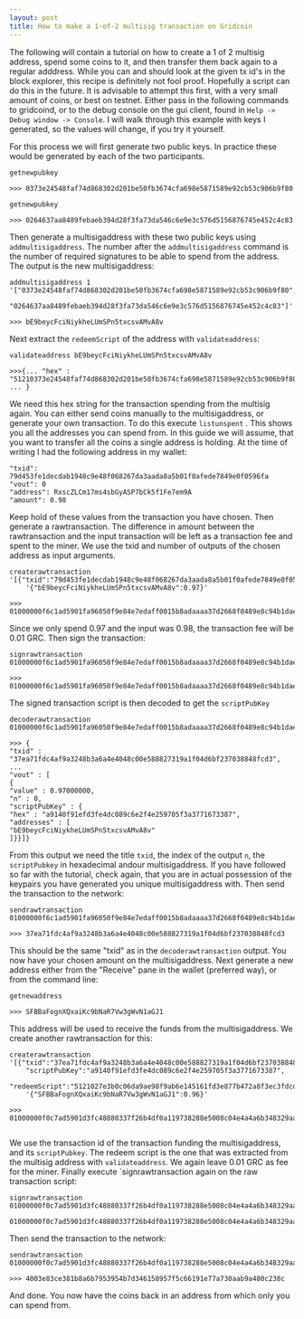 ```yaml
---
layout: post
title: How to make a 1-of-2 multisig transaction on Gridcoin
---
```


The following will contain a tutorial on how to create a 1 of 2 multisig address, 
spend some coins to it, and then transfer them back again to a regular adddress. 
While you can and should look at the given tx id's in the block explorer, this recipe is definitely not fool proof. 
Hopefully a script can do this in the future. It is advisable to attempt 
this first, with a very small amount of coins, or best on testnet. 
Either pass in the following commands to gridcoind, or to the debug console on the gui 
client, found in `Help -> Debug window -> Console`. I will walk through this example with
keys I generated, so the values will change, if you try it yourself.

For this process we will first generate two public keys. In practice these would
be generated by each of the two participants. 

```
getnewpubkey

>>> 0373e24548faf74d868302d201be50fb3674cfa698e5871589e92cb53c906b9f80

getnewpubkey

>>> 0264637aa8489febaeb394d28f3fa73da546c6e9e3c576d5156876745e452c4c83
```
Then generate a multisigaddress with these two public keys using `addmultisigaddress`.
The number after the `addmultisigaddress` command is the number of required signatures to be 
able to spend from the address. The output is the new multisigaddress:
```
addmultisigaddress 1 '["0373e24548faf74d868302d201be50fb3674cfa698e5871589e92cb53c906b9f80",
    "0264637aa8489febaeb394d28f3fa73da546c6e9e3c576d5156876745e452c4c83"]'

>>> bE9beycFciNiykheLUmSPn5txcsvAMvA8v
```
Next extract the `redeemScript` of the address with `validateaddress`:
```
validateaddress bE9beycFciNiykheLUmSPn5txcsvAMvA8v

>>>{... "hex" : "51210373e24548faf74d868302d201be50fb3674cfa698e5871589e92cb53c906b9f80210264637aa8489febaeb394d28f3fa73da546c6e9e3c576d5156876745e452c4c8352ae", ... }
```
We need this hex string for the transaction spending from the multisig again. You can either send coins manually to the 
multisigaddress, or generate your own transaction. To do this execute `listunspent` . This shows you all the addresses 
you can spend from. In this guide we will assume, that you want to transfer all the coins a single address is holding. 
At the time of writing I had the following address in my wallet:
```
"txid": 79d453fe1decdab1948c9e48f068267da3aada8a5b01f0afede7849e0f0596fa
"vout": 0
"address": RxscZLCm17ms4sbGyASP7bCk5f1Fe7em9A
"amount": 0.98
```
Keep hold of these values from the transaction you have chosen. Then generate a rawtransaction. The difference in
amount between the rawtransaction and the input transaction will be left as a transaction fee and spent to the miner.
We use the txid and number of outputs of the chosen address as input arguments. 
```
createrawtransaction '[{"txid":"79d453fe1decdab1948c9e48f068267da3aada8a5b01f0afede7849e0f0596fa","vout":0}]'  
    '{"bE9beycFciNiykheLUmSPn5txcsvAMvA8v":0.97}'

>>> 01000000f6c1ad5901fa96050f9e84e7edaff0015b8adaaaa37d2668f0489e8c94b1daec1dfe53d4790000000000ffffffff01401ac8050000000017a9140f91efd3fe4dc089c6e2f4e259705f3a37716733870000000000
```
Since we only spend 0.97 and the input was 0.98, the transaction fee will be 0.01 GRC. Then sign the transaction:
```
signrawtransaction 01000000f6c1ad5901fa96050f9e84e7edaff0015b8adaaaa37d2668f0489e8c94b1daec1dfe53d4790000000000ffffffff01401ac8050000000017a9140f91efd3fe4dc089c6e2f4e259705f3a37716733870000000000

>>> 01000000f6c1ad5901fa96050f9e84e7edaff0015b8adaaaa37d2668f0489e8c94b1daec1dfe53d479000000006b483045022100886589c4ba4d156f269f2b7dd20f0910a0ce4131e415b9f560b81abd6d6cbcb9022048898b4962ca173a9a84faa695ada534a9f974f03b42ad8905d2b0fd857a60a00121030bc01f209c80231c42afc9c24e2e8078945ebd9c588dfe0748e14aca09a58255ffffffff01401ac8050000000017a9140f91efd3fe4dc089c6e2f4e259705f3a37716733870000000000
```
The signed transaction script is then decoded to get the `scriptPubKey` 
```
decoderawtransaction 01000000f6c1ad5901fa96050f9e84e7edaff0015b8adaaaa37d2668f0489e8c94b1daec1dfe53d479000000006b483045022100886589c4ba4d156f269f2b7dd20f0910a0ce4131e415b9f560b81abd6d6cbcb9022048898b4962ca173a9a84faa695ada534a9f974f03b42ad8905d2b0fd857a60a00121030bc01f209c80231c42afc9c24e2e8078945ebd9c588dfe0748e14aca09a58255ffffffff01401ac8050000000017a9140f91efd3fe4dc089c6e2f4e259705f3a37716733870000000000

>>> {
"txid" : "37ea71fdc4af9a3248b3a6a4e4048c00e588827319a1f04d6bf237038848fcd3",
...
"vout" : [
{
"value" : 0.97000000,
"n" : 0,
"scriptPubKey" : {
"hex" : "a9140f91efd3fe4dc089c6e2f4e259705f3a3771673387",
"addresses" : [
"bE9beycFciNiykheLUmSPn5txcsvAMvA8v"
]}}]}
```
From this output we need the title `txid`, the index of the output `n`, the `scriptPubkey` in hexadecimal andour multisigaddress.
If you have followed so far with the tutorial, check again, that you are in actual possession of the keypairs you have generated
you unique multisigaddress with. Then send the transaction to the network:
```
sendrawtransaction 01000000f6c1ad5901fa96050f9e84e7edaff0015b8adaaaa37d2668f0489e8c94b1daec1dfe53d479000000006b483045022100886589c4ba4d156f269f2b7dd20f0910a0ce4131e415b9f560b81abd6d6cbcb9022048898b4962ca173a9a84faa695ada534a9f974f03b42ad8905d2b0fd857a60a00121030bc01f209c80231c42afc9c24e2e8078945ebd9c588dfe0748e14aca09a58255ffffffff01401ac8050000000017a9140f91efd3fe4dc089c6e2f4e259705f3a37716733870000000000

>>> 37ea71fdc4af9a3248b3a6a4e4048c00e588827319a1f04d6bf237038848fcd3
```
This should be the same "txid" as in the `decoderawtransaction` output. You now have your chosen amount on the multisigaddress. 
Next generate a new address either from the "Receive" pane in the wallet (preferred way), or from the command line:

```
getnewaddress

>>> SFBBaFognXQxaiKc9bNaR7Vw3gWvN1aGJ1
```
This address will be used to receive the funds from the multisigaddress. We create another rawtransaction for this:
```
createrawtransaction '[{"txid":"37ea71fdc4af9a3248b3a6a4e4048c00e588827319a1f04d6bf237038848fcd3","vout":0, 
    "scriptPubKey":"a9140f91efd3fe4dc089c6e2f4e259705f3a3771673387",
    "redeemScript":"5121027e3b0c06da9ae98f9ab6e145161fd3e877b472a8f3ec3fdcdcd1f6141ef09b14210256d7539a6d42b97a9f7da020ab0ca4ed62f5e48e286f8f57ae8de3b8c6c1318a52ae"}]' 
    '{"SFBBaFognXQxaiKc9bNaR7Vw3gWvN1aGJ1":0.96}'

>>> 01000000f0c7ad5901d3fc48880337f26b4df0a119738288e5008c04e4a4a6b348329aafc4fd71ea370000000000ffffffff0100d8b805000000001976a914bce5221dfef9ac624dce1d1e8f02c898997cab8488ac0000000000
     
```
We use the transaction id of the transaction funding the multisigaddress, and its `scriptPubkey`. The redeem script is the one 
that was extracted from the multisig address with `validateaddress`. We again leave 0.01 GRC as fee for the miner. Finally
execute `signrawtransaction again on the raw transaction script:

```
signrawtransaction 01000000f0c7ad5901d3fc48880337f26b4df0a119738288e5008c04e4a4a6b348329aafc4fd71ea370000000000ffffffff0100d8b805000000001976a914bce5221dfef9ac624dce1d1e8f02c898997cab8488ac0000000000

01000000f0c7ad5901d3fc48880337f26b4df0a119738288e5008c04e4a4a6b348329aafc4fd71ea3700000000920048304502210084a47d7882fe23fd6b2d854fe1047ffb3b5b809a9bd25762bcbf8002832fb2c60220374e40bc6c934abcf3c13b01d6d8eb1c30da6e07816131a46372ec6edff849f9014751210373e24548faf74d868302d201be50fb3674cfa698e5871589e92cb53c906b9f80210264637aa8489febaeb394d28f3fa73da546c6e9e3c576d5156876745e452c4c8352aeffffffff0100d8b805000000001976a914bce5221dfef9ac624dce1d1e8f02c898997cab8488ac0000000000
```
Then send the transaction to the network:
```
sendrawtransaction 01000000f0c7ad5901d3fc48880337f26b4df0a119738288e5008c04e4a4a6b348329aafc4fd71ea3700000000920048304502210084a47d7882fe23fd6b2d854fe1047ffb3b5b809a9bd25762bcbf8002832fb2c60220374e40bc6c934abcf3c13b01d6d8eb1c30da6e07816131a46372ec6edff849f9014751210373e24548faf74d868302d201be50fb3674cfa698e5871589e92cb53c906b9f80210264637aa8489febaeb394d28f3fa73da546c6e9e3c576d5156876745e452c4c8352aeffffffff0100d8b805000000001976a914bce5221dfef9ac624dce1d1e8f02c898997cab8488ac0000000000

>>> 4003e83ce381b8a6b7953954b7d346158957f5c66191e77a730aab9a480c238c
```
And done. You now have the coins back in an address from which only you can spend from. 



